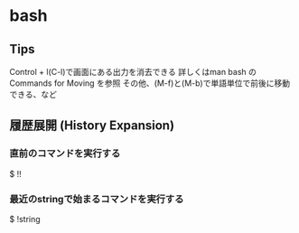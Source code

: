 # bash

## Tips
Control + l(C-l)で画面にある出力を消去できる
詳しくはman bash のCommands for Moving を参照
その他、(M-f)と(M-b)で単語単位で前後に移動できる、など

## 履歴展開 (History Expansion)
### 直前のコマンドを実行する
$ !!
### 最近のstringで始まるコマンドを実行する
$ !string
